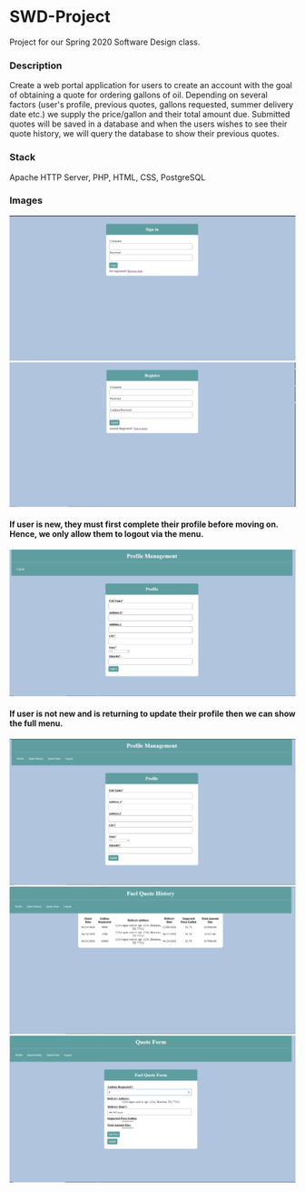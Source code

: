 # SWD-Project

Project for our Spring 2020 Software Design class.

### Description
Create a web portal application for users to create an account with the goal of obtaining a quote for ordering gallons of oil. Depending 
on several factors (user's profile, previous quotes, gallons requested, summer delivery date etc.) we supply the price/gallon and their total amount due. Submitted quotes will be saved in a database and when the users wishes to see their quote history, we will query the database to show their previous quotes.

### Stack
Apache HTTP Server, PHP, HTML, CSS, PostgreSQL

### Images
![Login Page](https://github.com/Kosmos01/SWD-Project/blob/master/Login.PNG)
![Registration Page](https://github.com/Kosmos01/SWD-Project/blob/master/Register.PNG)
#### If user is new, they must first complete their profile before moving on. Hence, we only allow them to logout via the menu.
![Profile Page](https://github.com/Kosmos01/SWD-Project/blob/master/Profile_New.PNG)
#### If user is not new and is returning to update their profile then we can show the full menu. 
![Profile Page Not New](https://github.com/Kosmos01/SWD-Project/blob/master/Profile_Not_New.PNG)
![Quote History](https://github.com/Kosmos01/SWD-Project/blob/master/Quote_History.PNG)
![Quote Form](https://github.com/Kosmos01/SWD-Project/blob/master/Quote_Form.PNG)

